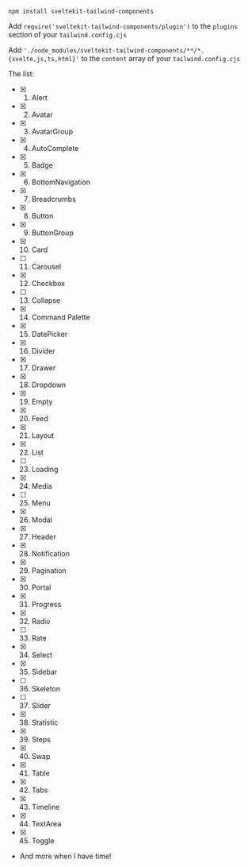 `npm install sveltekit-tailwind-components`

Add `require('sveltekit-tailwind-components/plugin')` to the `plugins` section of your `tailwind.config.cjs`

Add `'./node_modules/sveltekit-tailwind-components/**/*.{svelte,js,ts,html}'` to the `content` array of your `tailwind.config.cjs`

The list:

- [x] 1. Alert
- [x] 2. Avatar
- [x] 3. AvatarGroup
- [x] 4. AutoComplete
- [x] 5. Badge
- [x] 6. BottomNavigation
- [x] 7. Breadcrumbs
- [x] 8. Button
- [x] 9. ButtonGroup
- [x] 10. Card
- [ ] 11. Carousel
- [x] 12. Checkbox
- [ ] 13. Collapse
- [x] 14. Command Palette
- [x] 15. DatePicker
- [x] 16. Divider
- [x] 17. Drawer
- [x] 18. Dropdown
- [x] 19. Empty
- [x] 20. Feed
- [x] 21. Layout
- [x] 22. List
- [ ] 23. Loading
- [x] 24. Media
- [ ] 25. Menu
- [x] 26. Modal
- [x] 27. Header
- [x] 28. Notification
- [x] 29. Pagination
- [x] 30. Portal
- [x] 31. Progress
- [x] 32. Radio
- [ ] 33. Rate
- [x] 34. Select
- [x] 35. Sidebar
- [ ] 36. Skeleton
- [ ] 37. Slider
- [x] 38. Statistic
- [x] 39. Steps
- [x] 40. Swap
- [x] 41. Table
- [x] 42. Tabs
- [x] 43. Timeline
- [x] 44. TextArea
- [x] 45. Toggle
- And more when I have time!
